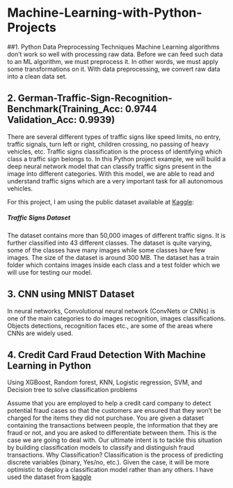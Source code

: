 # Machine-Learning-with-Python-Projects

##1. Python Data Preprocessing Techniques
Machine Learning algorithms don’t work so well with processing raw data. Before we can feed such data to an ML algorithm, we must preprocess it. In other words, we must apply some transformations on it. With data preprocessing, we convert raw data into a clean data set.


## 2. German-Traffic-Sign-Recognition-Benchmark(Training_Acc: 0.9744  Validation_Acc: 0.9939)

There are several different types of traffic signs like speed limits, no entry, traffic signals, turn left or right, children crossing, no passing of heavy vehicles, etc. Traffic signs classification is the process of identifying which class a traffic sign belongs to.
In this Python project example, we will build a deep neural network model that can classify traffic signs present in the image into different categories. With this model, we are able to read and understand traffic signs which are a very important task for all autonomous vehicles.

For this project, I am using the public dataset available at [Kaggle](https://www.kaggle.com/meowmeowmeowmeowmeow/gtsrb-german-traffic-sign):

##### Traffic Signs Dataset

The dataset contains more than 50,000 images of different traffic signs. It is further classified into 43 different classes. The dataset is quite varying, some of the classes have many images while some classes have few images. The size of the dataset is around 300 MB. The dataset has a train folder which contains images inside each class and a test folder which we will use for testing our model.

## 3. CNN using MNIST Dataset

In neural networks, Convolutional neural network (ConvNets or CNNs) is one of the main categories to do images recognition, images classifications. Objects detections, recognition faces etc., are some of the areas where CNNs are widely used.

## 4. Credit Card Fraud Detection With Machine Learning in Python


Using XGBoost, Random forest, KNN, Logistic regression, SVM, and Decision tree to solve classification problems

Assume that you are employed to help a credit card company to detect potential fraud cases so that the customers are ensured that they won’t be charged for the items they did not purchase. You are given a dataset containing the transactions between people, the information that they are fraud or not, and you are asked to differentiate between them. This is the case we are going to deal with. Our ultimate intent is to tackle this situation by building classification models to classify and distinguish fraud transactions. Why Classification? Classification is the process of predicting discrete variables (binary, Yes/no, etc.). Given the case, it will be more optimistic to deploy a classification model rather than any others.
I have used the dataset from [kaggle](https://www.kaggle.com/mlg-ulb/creditcardfraud)

